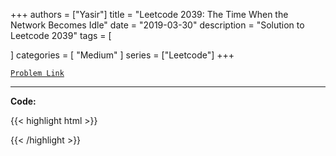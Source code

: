 
+++
authors = ["Yasir"]
title = "Leetcode 2039: The Time When the Network Becomes Idle"
date = "2019-03-30"
description = "Solution to Leetcode 2039"
tags = [
    
]
categories = [
    "Medium"
]
series = ["Leetcode"]
+++



[`Problem Link`](https://leetcode.com/problems/the-time-when-the-network-becomes-idle/description/)

---

**Code:**

{{< highlight html >}}

{{< /highlight >}}

